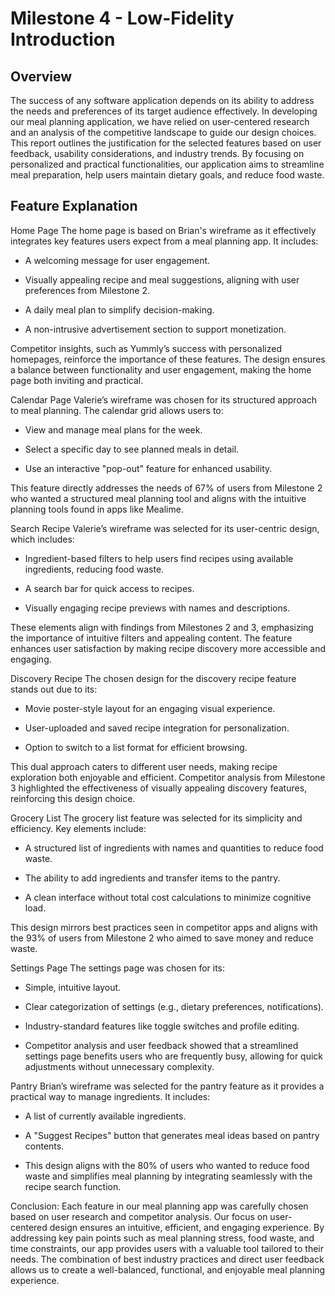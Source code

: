 # Milestone 4 - Low-Fidelity Introduction

## Overview

The success of any software application depends on its ability to address the needs and preferences of its target audience effectively. In developing our meal planning application, we have relied on user-centered research and an analysis of the competitive landscape to guide our design choices. This report outlines the justification for the selected features based on user feedback, usability considerations, and industry trends. By focusing on personalized and practical functionalities, our application aims to streamline meal preparation, help users maintain dietary goals, and reduce food waste.

## Feature Explanation

Home Page
The home page is based on Brian's wireframe as it effectively integrates key features users expect from a meal planning app. It includes:

- A welcoming message for user engagement.

- Visually appealing recipe and meal suggestions, aligning with user preferences from Milestone 2.

- A daily meal plan to simplify decision-making.

- A non-intrusive advertisement section to support monetization.

Competitor insights, such as Yummly’s success with personalized homepages, reinforce the importance of these features. The design ensures a balance between functionality and user engagement, making the home page both inviting and practical.

Calendar Page
Valerie’s wireframe was chosen for its structured approach to meal planning. The calendar grid allows users to:

- View and manage meal plans for the week.

- Select a specific day to see planned meals in detail.

- Use an interactive "pop-out" feature for enhanced usability.

This feature directly addresses the needs of 67% of users from Milestone 2 who wanted a structured meal planning tool and aligns with the intuitive planning tools found in apps like Mealime.

Search Recipe
Valerie’s wireframe was selected for its user-centric design, which includes:

- Ingredient-based filters to help users find recipes using available ingredients, reducing food waste.

- A search bar for quick access to recipes.

- Visually engaging recipe previews with names and descriptions.

These elements align with findings from Milestones 2 and 3, emphasizing the importance of intuitive filters and appealing content. The feature enhances user satisfaction by making recipe discovery more accessible and engaging.

Discovery Recipe
The chosen design for the discovery recipe feature stands out due to its:

- Movie poster-style layout for an engaging visual experience.

- User-uploaded and saved recipe integration for personalization.

- Option to switch to a list format for efficient browsing.

This dual approach caters to different user needs, making recipe exploration both enjoyable and efficient. Competitor analysis from Milestone 3 highlighted the effectiveness of visually appealing discovery features, reinforcing this design choice.

Grocery List
The grocery list feature was selected for its simplicity and efficiency. Key elements include:

- A structured list of ingredients with names and quantities to reduce food waste.

- The ability to add ingredients and transfer items to the pantry.

- A clean interface without total cost calculations to minimize cognitive load.

This design mirrors best practices seen in competitor apps and aligns with the 93% of users from Milestone 2 who aimed to save money and reduce waste.

Settings Page
The settings page was chosen for its:

- Simple, intuitive layout.

- Clear categorization of settings (e.g., dietary preferences, notifications).

- Industry-standard features like toggle switches and profile editing.

- Competitor analysis and user feedback showed that a streamlined settings page benefits users who are frequently busy, allowing for quick adjustments without unnecessary complexity.

Pantry
Brian’s wireframe was selected for the pantry feature as it provides a practical way to manage ingredients. It includes:

- A list of currently available ingredients.

- A "Suggest Recipes" button that generates meal ideas based on pantry contents.

- This design aligns with the 80% of users who wanted to reduce food waste and simplifies meal planning by integrating seamlessly with the recipe search function.

Conclusion:
Each feature in our meal planning app was carefully chosen based on user research and competitor analysis. Our focus on user-centered design ensures an intuitive, efficient, and engaging experience. By addressing key pain points such as meal planning stress, food waste, and time constraints, our app provides users with a valuable tool tailored to their needs. The combination of best industry practices and direct user feedback allows us to create a well-balanced, functional, and enjoyable meal planning experience.